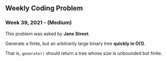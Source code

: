 ## Weekly Coding Problem

### Week 39, 2021 - (Medium)

This problem was asked by **Jane Street**.

Generate a finite, but an arbitrarily large binary tree **quickly in O(1)**.

That is, `generate()` should return a tree whose size is unbounded but finite.